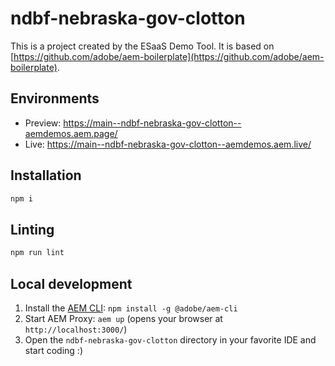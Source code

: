 # ndbf-nebraska-gov-clotton
This is a project created by the ESaaS Demo Tool. It is based on [https://github.com/adobe/aem-boilerplate](https://github.com/adobe/aem-boilerplate).

## Environments
- Preview: https://main--ndbf-nebraska-gov-clotton--aemdemos.aem.page/
- Live: https://main--ndbf-nebraska-gov-clotton--aemdemos.aem.live/

## Installation

```sh
npm i
```

## Linting

```sh
npm run lint
```

## Local development

1. Install the [AEM CLI](https://github.com/adobe/helix-cli): `npm install -g @adobe/aem-cli`
1. Start AEM Proxy: `aem up` (opens your browser at `http://localhost:3000/`)
1. Open the `ndbf-nebraska-gov-clotton` directory in your favorite IDE and start coding :)
